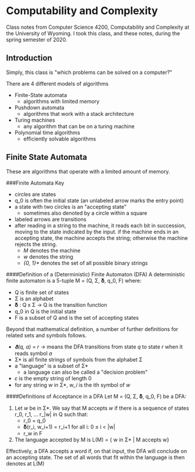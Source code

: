Computability and Complexity
=====
Class notes from Computer Science 4200, Computability and Complexity at the University of Wyoming. I took this class, and these notes, during the spring semester of 2020.

<!-- Code and assignments associated with this class is available [here](https://github.com/andey-robins/school/tree/master/cosc3020/). -->

Introduction
-----
Simply, this class is "which problems can be solved on a computer?"

There are 4 different models of algorithms
- Finite-State automata
    - algorithms with limited memory
- Pushdown automata
    - algorithms that work with a stack architecture
- Turing machines
    - any algorithm that can be on a turing machine
- Polynomial time algorithms
    - efficiently solvable algorithms

Finite State Automata
-----
These are algorithms that operate with a limited amount of memory.

###Finite Automata Key
- circles are states
- q_0 is often the initial state (an unlabeled arrow marks the entry point)
- a state with two circles is an "accepting state"
    - sometimes also denoted by a circle within a square
- labeled arrows are transitions
- after reading in a string to the machine, it reads each bit in succession, moving to the state indicated by the input. if the machine ends in an accepting state, the machine accepts the string; otherwise the machine rejects the string.
    - *M* denotes the machine
    - *w* denotes the string
    - *{0, 1}\** denotes the set of all possible binary strings

####Definition of a (Deterministic) Finite Automaton (DFA)
A deterministic finite automaton is a 5-tuple M = (Q, Σ, 𝛅, q_0, F) where:
- Q is finite set of states
- Σ is an alphabet
- 𝛅 : Q x Σ -> Q is the transition function
- q_0 in Q is the initial state
- F is a subset of Q and is the set of accepting states

Beyond that mathematical definition, a number of further definitions for related sets and symbols follows.

- *𝛅(q, a) = r* -> means the DFA transitions from state *q* to state *r* when it reads symbol *a*
- Σ\* is all finite strings of symbols from the alphabet Σ
- a "language" is a subset of Σ\*
    - a language can also be called a "decision problem"
- 𝜀 is the empty string of length 0
- for any string *w* in Σ\*, *w_i* is the ith symbol of *w*

####Definitions of Acceptance in a DFA
Let M = (Q, Σ, 𝛅, q_0, F) be a DFA:
1. Let *w* be in Σ\*. We say that M accepts *w* if there is a sequence of states r_0, r_1, ... r_|w| in Q such that:
    - r_0 = q_0
    - 𝛅(r_i, w_i+1) = r_i+1 for all i: 0 ≤ i < |w|
    - r_w in F
2. The language accepted by M is L(M) = { w in Σ\* | M accepts w}

Effectively, a DFA accepts a word if, on that input, the DFA will conclude on an accepting state. The set of all words that fit within the language is then denotes at L(M)
